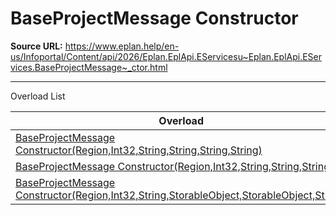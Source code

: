 # BaseProjectMessage Constructor

**Source URL:** https://www.eplan.help/en-us/Infoportal/Content/api/2026/Eplan.EplApi.EServicesu~Eplan.EplApi.EServices.BaseProjectMessage~_ctor.html

---

Overload List

| Overload | Description |
| --- | --- |
| [BaseProjectMessage Constructor(Region,Int32,String,String,String,String)](Eplan.EplApi.EServicesu~Eplan.EplApi.EServices.BaseProjectMessage~_ctor(Region,Int32,String,String,String,String).html) |  |
| [BaseProjectMessage Constructor(Region,Int32,String,String,String)](Eplan.EplApi.EServicesu~Eplan.EplApi.EServices.BaseProjectMessage~_ctor(Region,Int32,String,String,String).html) | constructor |
| [BaseProjectMessage Constructor(Region,Int32,String,StorableObject,StorableObject,String)](topic1294.html) | constructor |

